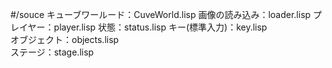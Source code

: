 #/souce
キューブワールード：CuveWorld.lisp
画像の読み込み：loader.lisp
プレイヤー：player.lisp
状態：status.lisp
キー(標準入力)：key.lisp     
オブジェクト：objects.lisp  
ステージ：stage.lisp


